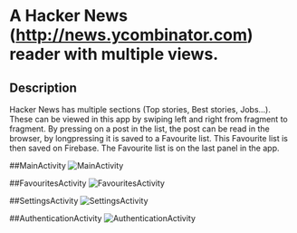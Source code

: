 # A Hacker News (http://news.ycombinator.com) reader with multiple views.

## Description

Hacker News has multiple sections (Top stories, Best stories, Jobs...). These can be viewed in this app by swiping left and right from fragment to fragment.
By pressing on a post in the list, the post can be read in the browser, by longpressing it is saved to a Favourite list. This Favourite list is then saved on Firebase. The Favourite list is on the last panel in the app.

##MainActivity
![MainActivity](./screenshot_main.png)

##FavouritesActivity
![FavouritesActivity](./favourites.png)

##SettingsActivity
![SettingsActivity](Settings.png)

##AuthenticationActivity
![AuthenticationActivity](login.png)
